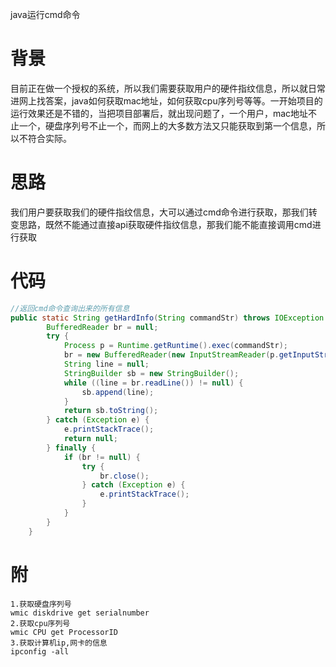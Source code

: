 java运行cmd命令

# 背景

目前正在做一个授权的系统，所以我们需要获取用户的硬件指纹信息，所以就日常进网上找答案，java如何获取mac地址，如何获取cpu序列号等等。一开始项目的运行效果还是不错的，当把项目部署后，就出现问题了，一个用户，mac地址不止一个，硬盘序列号不止一个，而网上的大多数方法又只能获取到第一个信息，所以不符合实际。

# 思路

我们用户要获取我们的硬件指纹信息，大可以通过cmd命令进行获取，那我们转变思路，既然不能通过直接api获取硬件指纹信息，那我们能不能直接调用cmd进行获取

# 代码

```java
//返回cmd命令查询出来的所有信息
public static String getHardInfo(String commandStr) throws IOException {
        BufferedReader br = null;
        try {
            Process p = Runtime.getRuntime().exec(commandStr);
            br = new BufferedReader(new InputStreamReader(p.getInputStream(), Charset.forName("GBK")));
            String line = null;
            StringBuilder sb = new StringBuilder();
            while ((line = br.readLine()) != null) {
                sb.append(line);
            }
            return sb.toString();
        } catch (Exception e) {
            e.printStackTrace();
            return null;
        } finally {
            if (br != null) {
                try {
                    br.close();
                } catch (Exception e) {
                    e.printStackTrace();
                }
            }
        }
	}
```

# 附

```shell
1.获取硬盘序列号
wmic diskdrive get serialnumber
2.获取cpu序列号
wmic CPU get ProcessorID
3.获取计算机ip,网卡的信息
ipconfig -all
```

